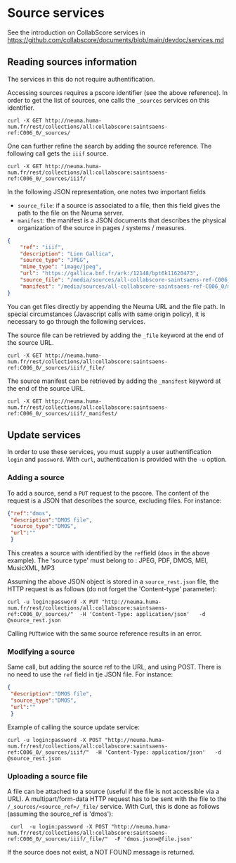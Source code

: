 # Source services

See the introduction on CollabScore services in https://github.com/collabscore/documents/blob/main/devdoc/services.md


## Reading sources information

The services in this do not require authentification.

Accessing sources requires a pscore identifier (see the above reference). In
order to get the list of sources, one  calls the ``_sources`` services
on this identifier.

```
curl -X GET http://neuma.huma-num.fr/rest/collections/all:collabscore:saintsaens-ref:C006_0/_sources/
```

One can further refine the search by adding the source reference. The following 
call gets the ```iiif```  source.

```
curl -X GET http://neuma.huma-num.fr/rest/collections/all:collabscore:saintsaens-ref:C006_0/_sources/iiif/
```

In the following JSON representation, one notes two important fields

 - ``source_file``: if a source is associated to a file, then this field
   gives the path to the file on the Neuma server.
 - ``manifest``: the
    manifest is a JSON documents that describes the physical organization of the source
    in pages / systems / measures.

```json
{
    "ref": "iiif",
    "description": "Lien Gallica",
    "source_type": "JPEG",
    "mime_type": "image/jpeg",
    "url": "https://gallica.bnf.fr/ark:/12148/bpt6k11620473",
    "source_file": "/media/sources/all-collabscore-saintsaens-ref-C006_0/dmos.json",
    "manifest": "/media/sources/all-collabscore-saintsaens-ref-C006_0/manifest.json"
}
```
You can get  files directly by appending the Neuma URL and the file path. In special
circumstances (Javascript calls with same origin policy), it is necessary to
go through the following services.

The source file can be retrieved by adding the ``_file`` keyword at the
end of the source URL.

```
curl -X GET http://neuma.huma-num.fr/rest/collections/all:collabscore:saintsaens-ref:C006_0/_sources/iiif/_file/
```

The source manifest can be retrieved by adding the ``_manifest`` keyword at the
end of the source URL.

```
curl -X GET http://neuma.huma-num.fr/rest/collections/all:collabscore:saintsaens-ref:C006_0/_sources/iiif/_manifest/
```

## Update services

In order to use these services, you must supply a user authentification ``login``
and ``password``. With ``curl``, authentication is provided with the ``-u``
option. 

### Adding a source

To add a source, send a ``PUT`` request to the pscore. The content of the request is a JSON that describes the source, excluding files. For instance:

```json
{"ref":"dmos",
 "description":"DMOS file",
 "source_type":"DMOS",
 "url":""
 }
```

This creates a source with identified by the ``ref``field (``dmos`` in the above example).
The 'source type' must belong to : JPEG, PDF, DMOS, MEI, MusicXML, MP3

Assuming the above JSON object is stored in a ``source_rest.json`` file, the HTTP request is as follows (do not forget the 'Content-type' parameter):

```
curl -u login:password -X PUT "http://neuma.huma-num.fr/rest/collections/all:collabscore:saintsaens-ref:C006_0/_sources/"  -H 'Content-Type: application/json'   -d @source_rest.json
```

Calling ``PUT``twice with the same source reference results in an error.

### Modifying a source

Same call, but adding the source ref to the URL, and using POST. There is no need to use the ``ref`` field in tje JSON file. For instance:

```json
{
 "description":"DMOS file",
 "source_type":"DMOS",
 "url":""
 }
```
Example of calling the source update service:

```
curl -u login:password -X POST "http://neuma.huma-num.fr/rest/collections/all:collabscore:saintsaens-ref:C006_0/_sources/iiif/"  -H 'Content-Type: application/json'   -d @source_rest.json
```
### Uploading a source file

A file can be attached to a source (useful if the file is not accessible via a URL). A multipart/form-data HTTP request has to be sent with the file to the ``/_sources/<source_ref>/_file/`` service. With Curl, this is done as follows (assuming the source_ref is 'dmos'):

```
 curl  -u login:password -X POST "http://neuma.huma-num.fr/rest/collections/all:collabscore:saintsaens-ref:C006_0/_sources/iiif/_file/"  -F 'dmos.json=@file.json'
```

If the source does not exist, a NOT FOUND message is returned.
